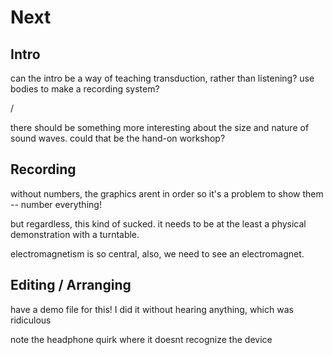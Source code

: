 # Next


## Intro

can the intro be a way of teaching transduction, rather than listening? use bodies to make a recording system?

/

there should be something more interesting about the size and nature of sound waves. could that be the hand-on workshop?



## Recording

without numbers, the graphics arent in order so it's a problem to show them -- number everything!

but regardless, this kind of sucked. it needs to be at the least a physical demonstration with a turntable. 

electromagnetism is so central, also, we need to see an electromagnet.


## Editing / Arranging

have a demo file for this! I did it without hearing anything, which was ridiculous

note the headphone quirk where it doesnt recognize the device


